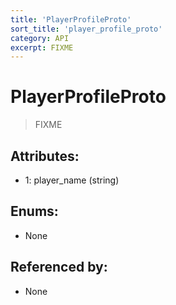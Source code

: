 ```yaml
---
title: 'PlayerProfileProto'
sort_title: 'player_profile_proto'
category: API
excerpt: FIXME
---
```


# PlayerProfileProto

> FIXME

## Attributes:

- 1: player_name (string)

## Enums:

- None

## Referenced by:

- None
